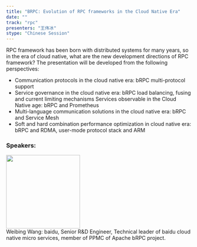 ```yaml
---
title: "BRPC: Evolution of RPC frameworks in the Cloud Native Era"
date: "" 
track: "rpc"
presenters: "王伟冰"
stype: "Chinese Session"
---
```

RPC framework has been born with distributed systems for many years, so in the era of cloud native, what are the new development directions of RPC framework? The presentation will be developed from the following perspectives:
* Communication protocols in the cloud native era: bRPC multi-protocol support
* Service governance in the cloud native era: bRPC load balancing, fusing and current limiting mechanisms
Services observable in the Cloud Native age: bRPC and Prometheus
* Multi-language communication solutions in the cloud native era: bRPC and Service Mesh
* Soft and hard combination performance optimization in cloud native era: bRPC and RDMA, user-mode protocol stack and ARM
 ### Speakers: 
 <img src="images/speaker/1051.png" width="200" /><br>Weibing Wang: baidu, Senior R&D Engineer, Technical leader of baidu cloud native micro services, member of PPMC of Apache bRPC project.

 